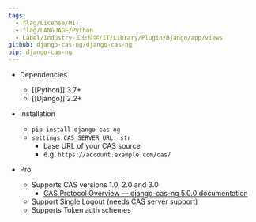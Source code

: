 ```yaml
---
tags:
  - flag/License/MIT
  - flag/LANGUAGE/Python
  - Label/Industry-工业科学/IT/Library/Plugin/Django/app/views
github: django-cas-ng/django-cas-ng
pip: django-cas-ng
---
```


- Dependencies
    - [[Python]] 3.7+
    - [[Django]] 2.2+

- Installation
    - `pip install django-cas-ng`
    - `settings.CAS_SERVER_URL: str`
        - base URL of your CAS source
        - e.g. `https://account.example.com/cas/`

- Pro
    - Supports CAS versions 1.0, 2.0 and 3.0
        - [CAS Protocol Overview — django-cas-ng 5.0.0 documentation](https://djangocas.dev/docs/latest/cas-protocol-overview.html)
    - Support Single Logout (needs CAS server support)
    - Supports Token auth schemes

